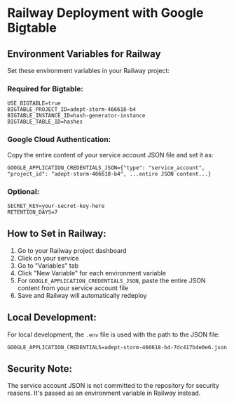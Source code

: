 # Railway Deployment with Google Bigtable

## Environment Variables for Railway

Set these environment variables in your Railway project:

### Required for Bigtable:
```
USE_BIGTABLE=true
BIGTABLE_PROJECT_ID=adept-storm-466618-b4
BIGTABLE_INSTANCE_ID=hash-generator-instance
BIGTABLE_TABLE_ID=hashes
```

### Google Cloud Authentication:
Copy the entire content of your service account JSON file and set it as:
```
GOOGLE_APPLICATION_CREDENTIALS_JSON={"type": "service_account", "project_id": "adept-storm-466618-b4", ...entire JSON content...}
```

### Optional:
```
SECRET_KEY=your-secret-key-here
RETENTION_DAYS=7
```

## How to Set in Railway:

1. Go to your Railway project dashboard
2. Click on your service
3. Go to "Variables" tab
4. Click "New Variable" for each environment variable
5. For `GOOGLE_APPLICATION_CREDENTIALS_JSON`, paste the entire JSON content from your service account file
6. Save and Railway will automatically redeploy

## Local Development:

For local development, the `.env` file is used with the path to the JSON file:
```
GOOGLE_APPLICATION_CREDENTIALS=adept-storm-466618-b4-7dc417b4e0e6.json
```

## Security Note:

The service account JSON is not committed to the repository for security reasons. It's passed as an environment variable in Railway instead.